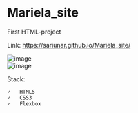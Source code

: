 # Mariela_site
First HTML-project

Link: https://sariunar.github.io/Mariela_site/

![image](https://user-images.githubusercontent.com/90380387/219013238-9b8de8aa-bb49-4d08-aa11-9cc7483a1e77.png) <br>
![image](https://user-images.githubusercontent.com/90380387/219012516-c75d8a0f-5a40-487d-ac36-95299de7f52e.png)

Stack:

    ✓   HTML5
    ✓   CSS3
    ✓   Flexbox

